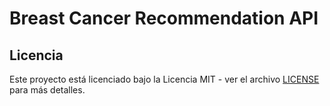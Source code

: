# Breast Cancer Recommendation API

## Licencia

Este proyecto está licenciado bajo la Licencia MIT - ver el archivo [LICENSE](./LICENSE) para más detalles.